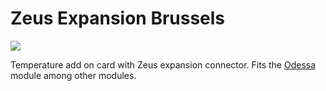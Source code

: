 <h1>Zeus Expansion Brussels</h1>

<img src="http://www.grodansparadis.com/images/frankfurt_rs232_4_small.png">

Temperature add on card with Zeus expansion connector. Fits the 
<a href="http://www.grodansparadis.com/odessa/odessa.html">Odessa</a> module
among other modules.
